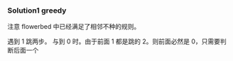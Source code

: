 ### Solution1 greedy

注意 flowerbed 中已经满足了相邻不种的规则。

遇到 1 跳两步。
与到 0 时。由于前面 1 都是跳的 2。则前面必然是 0，只需要判断后面一个